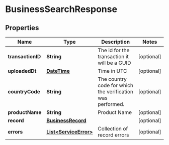 
# BusinessSearchResponse

## Properties
Name | Type | Description | Notes
------------ | ------------- | ------------- | -------------
**transactionID** | **String** | The id for the transaction it will be a GUID |  [optional]
**uploadedDt** | [**DateTime**](DateTime.md) | Time in UTC |  [optional]
**countryCode** | **String** | The country code for which the verification was performed. |  [optional]
**productName** | **String** | Product Name |  [optional]
**record** | [**BusinessRecord**](BusinessRecord.md) |  |  [optional]
**errors** | [**List&lt;ServiceError&gt;**](ServiceError.md) | Collection of record errors |  [optional]



